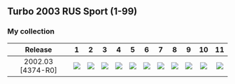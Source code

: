 ## Turbo 2003 RUS Sport (1-99)

### My collection

|      Release      |                                                     1                                                      |                                                     2                                                      |                                                     3                                                      |                                                     4                                                      |                                                     5                                                      |                                                     6                                                      |                                                     7                                                      |                                                     8                                                      |                                                     9                                                      |                                                      10                                                      |                                                      11                                                      |
|:-----------------:|:----------------------------------------------------------------------------------------------------------:|:----------------------------------------------------------------------------------------------------------:|:----------------------------------------------------------------------------------------------------------:|:----------------------------------------------------------------------------------------------------------:|:----------------------------------------------------------------------------------------------------------:|:----------------------------------------------------------------------------------------------------------:|:----------------------------------------------------------------------------------------------------------:|:----------------------------------------------------------------------------------------------------------:|:----------------------------------------------------------------------------------------------------------:|:------------------------------------------------------------------------------------------------------------:|:------------------------------------------------------------------------------------------------------------:|
| 2002.03 [4374-R0] | [<img src='thumbnails/outer/2002_03{4374-R0}[11]/1.5.png'>](thumbnails/outer/2002_03{4374-R0}[11]/1.5.png) | [<img src='thumbnails/outer/2002_03{4374-R0}[11]/2.5.png'>](thumbnails/outer/2002_03{4374-R0}[11]/2.5.png) | [<img src='thumbnails/outer/2002_03{4374-R0}[11]/3.5.png'>](thumbnails/outer/2002_03{4374-R0}[11]/3.5.png) | [<img src='thumbnails/outer/2002_03{4374-R0}[11]/4.5.png'>](thumbnails/outer/2002_03{4374-R0}[11]/4.5.png) | [<img src='thumbnails/outer/2002_03{4374-R0}[11]/5.5.png'>](thumbnails/outer/2002_03{4374-R0}[11]/5.5.png) | [<img src='thumbnails/outer/2002_03{4374-R0}[11]/6.5.png'>](thumbnails/outer/2002_03{4374-R0}[11]/6.5.png) | [<img src='thumbnails/outer/2002_03{4374-R0}[11]/7.5.png'>](thumbnails/outer/2002_03{4374-R0}[11]/7.5.png) | [<img src='thumbnails/outer/2002_03{4374-R0}[11]/8.5.png'>](thumbnails/outer/2002_03{4374-R0}[11]/8.5.png) | [<img src='thumbnails/outer/2002_03{4374-R0}[11]/9.5.png'>](thumbnails/outer/2002_03{4374-R0}[11]/9.5.png) | [<img src='thumbnails/outer/2002_03{4374-R0}[11]/10.5.png'>](thumbnails/outer/2002_03{4374-R0}[11]/10.5.png) | [<img src='thumbnails/outer/2002_03{4374-R0}[11]/11.5.png'>](thumbnails/outer/2002_03{4374-R0}[11]/11.5.png) |

<span style="display: inline-block;">
	<a href='thumbnails/inner/1.4.png' title=''><img src='thumbnails/inner/1.4.png' alt=''></a>
</span>
<span style="display: inline-block;">
	<a href='thumbnails/inner/2.4.png' title=''><img src='thumbnails/inner/2.4.png' alt=''></a>
</span>
<span style="display: inline-block;">
	<a href='thumbnails/inner/3.4.png' title=''><img src='thumbnails/inner/3.4.png' alt=''></a>
</span>
<span style="display: inline-block;">
	<a href='thumbnails/inner/4.4.png' title=''><img src='thumbnails/inner/4.4.png' alt=''></a>
</span>
<span style="display: inline-block;">
	<a href='thumbnails/inner/5.4.png' title=''><img src='thumbnails/inner/5.4.png' alt=''></a>
</span>
<span style="display: inline-block;">
	<a href='thumbnails/inner/6.4.png' title=''><img src='thumbnails/inner/6.4.png' alt=''></a>
</span>
<span style="display: inline-block;">
	<a href='thumbnails/inner/7.4.png' title=''><img src='thumbnails/inner/7.4.png' alt=''></a>
</span>
<span style="display: inline-block;">
	<a href='thumbnails/inner/8.4.png' title=''><img src='thumbnails/inner/8.4.png' alt=''></a>
</span>
<span style="display: inline-block;">
	<a href='thumbnails/inner/9.4.png' title=''><img src='thumbnails/inner/9.4.png' alt=''></a>
</span>
<span style="display: inline-block;">
	<a href='thumbnails/inner/10.4.png' title=''><img src='thumbnails/inner/10.4.png' alt=''></a>
</span>
<span style="display: inline-block;">
	<a href='thumbnails/inner/11.3.png' title=''><img src='thumbnails/inner/11.3.png' alt=''></a>
</span>
<span style="display: inline-block;">
	<a href='thumbnails/inner/12.4.png' title=''><img src='thumbnails/inner/12.4.png' alt=''></a>
</span>
<span style="display: inline-block;">
	<a href='thumbnails/inner/13.4.png' title=''><img src='thumbnails/inner/13.4.png' alt=''></a>
</span>
<span style="display: inline-block;">
	<a href='thumbnails/inner/14.4.png' title=''><img src='thumbnails/inner/14.4.png' alt=''></a>
</span>
<span style="display: inline-block;">
	<a href='thumbnails/inner/15.4.png' title=''><img src='thumbnails/inner/15.4.png' alt=''></a>
</span>
<span style="display: inline-block;">
	<a href='thumbnails/inner/16.4.png' title=''><img src='thumbnails/inner/16.4.png' alt=''></a>
</span>
<span style="display: inline-block;">
	<a href='thumbnails/inner/17.3.png' title=''><img src='thumbnails/inner/17.3.png' alt=''></a>
</span>
<span style="display: inline-block;">
	<a href='thumbnails/inner/18.4.png' title=''><img src='thumbnails/inner/18.4.png' alt=''></a>
</span>
<span style="display: inline-block;">
	<a href='thumbnails/inner/19.4.png' title=''><img src='thumbnails/inner/19.4.png' alt=''></a>
</span>
<span style="display: inline-block;">
	<a href='thumbnails/inner/20.4.png' title=''><img src='thumbnails/inner/20.4.png' alt=''></a>
</span>
<span style="display: inline-block;">
	<a href='thumbnails/inner/21.4.png' title=''><img src='thumbnails/inner/21.4.png' alt=''></a>
</span>
<span style="display: inline-block;">
	<a href='thumbnails/inner/22.4.png' title=''><img src='thumbnails/inner/22.4.png' alt=''></a>
</span>
<span style="display: inline-block;">
	<a href='thumbnails/inner/23.4.png' title=''><img src='thumbnails/inner/23.4.png' alt=''></a>
</span>
<span style="display: inline-block;">
	<a href='thumbnails/inner/24.3.png' title=''><img src='thumbnails/inner/24.3.png' alt=''></a>
</span>
<span style="display: inline-block;">
	<a href='thumbnails/inner/25.4.png' title=''><img src='thumbnails/inner/25.4.png' alt=''></a>
</span>
<span style="display: inline-block;">
	<a href='thumbnails/inner/26.4.png' title=''><img src='thumbnails/inner/26.4.png' alt=''></a>
</span>
<span style="display: inline-block;">
	<a href='thumbnails/inner/27.4.png' title=''><img src='thumbnails/inner/27.4.png' alt=''></a>
</span>
<span style="display: inline-block;">
	<a href='thumbnails/inner/28.4.png' title=''><img src='thumbnails/inner/28.4.png' alt=''></a>
</span>
<span style="display: inline-block;">
	<a href='thumbnails/inner/29.4.png' title=''><img src='thumbnails/inner/29.4.png' alt=''></a>
</span>
<span style="display: inline-block;">
	<a href='thumbnails/inner/30.4.png' title=''><img src='thumbnails/inner/30.4.png' alt=''></a>
</span>
<span style="display: inline-block;">
	<a href='thumbnails/inner/31.4.png' title=''><img src='thumbnails/inner/31.4.png' alt=''></a>
</span>
<span style="display: inline-block;">
	<a href='thumbnails/inner/32.4.png' title=''><img src='thumbnails/inner/32.4.png' alt=''></a>
</span>
<span style="display: inline-block;">
	<a href='thumbnails/inner/33.4.png' title=''><img src='thumbnails/inner/33.4.png' alt=''></a>
</span>
<span style="display: inline-block;">
	<a href='thumbnails/inner/34.4.png' title=''><img src='thumbnails/inner/34.4.png' alt=''></a>
</span>
<span style="display: inline-block;">
	<a href='thumbnails/inner/35.4.png' title=''><img src='thumbnails/inner/35.4.png' alt=''></a>
</span>
<span style="display: inline-block;">
	<a href='thumbnails/inner/36.4.png' title=''><img src='thumbnails/inner/36.4.png' alt=''></a>
</span>
<span style="display: inline-block;">
	<a href='thumbnails/inner/37.4.png' title=''><img src='thumbnails/inner/37.4.png' alt=''></a>
</span>
<span style="display: inline-block;">
	<a href='thumbnails/inner/38.4.png' title=''><img src='thumbnails/inner/38.4.png' alt=''></a>
</span>
<span style="display: inline-block;">
	<a href='thumbnails/inner/39.4.png' title=''><img src='thumbnails/inner/39.4.png' alt=''></a>
</span>
<span style="display: inline-block;">
	<a href='thumbnails/inner/40.4.png' title=''><img src='thumbnails/inner/40.4.png' alt=''></a>
</span>
<span style="display: inline-block;">
	<a href='thumbnails/inner/41.4.png' title=''><img src='thumbnails/inner/41.4.png' alt=''></a>
</span>
<span style="display: inline-block;">
	<a href='thumbnails/inner/42.4.png' title=''><img src='thumbnails/inner/42.4.png' alt=''></a>
</span>
<span style="display: inline-block;">
	<a href='thumbnails/inner/43.4.png' title=''><img src='thumbnails/inner/43.4.png' alt=''></a>
</span>
<span style="display: inline-block;">
	<a href='thumbnails/inner/44.4.png' title=''><img src='thumbnails/inner/44.4.png' alt=''></a>
</span>
<span style="display: inline-block;">
	<a href='thumbnails/inner/45.4.png' title=''><img src='thumbnails/inner/45.4.png' alt=''></a>
</span>
<span style="display: inline-block;">
	<a href='thumbnails/inner/46.4.png' title=''><img src='thumbnails/inner/46.4.png' alt=''></a>
</span>
<span style="display: inline-block;">
	<a href='thumbnails/inner/47.3.png' title=''><img src='thumbnails/inner/47.3.png' alt=''></a>
</span>
<span style="display: inline-block;">
	<a href='thumbnails/inner/48.3.png' title=''><img src='thumbnails/inner/48.3.png' alt=''></a>
</span>
<span style="display: inline-block;">
	<a href='thumbnails/inner/49.4.png' title=''><img src='thumbnails/inner/49.4.png' alt=''></a>
</span>
<span style="display: inline-block;">
	<a href='thumbnails/inner/50.4.png' title=''><img src='thumbnails/inner/50.4.png' alt=''></a>
</span>
<span style="display: inline-block;">
	<a href='thumbnails/inner/51.3.png' title=''><img src='thumbnails/inner/51.3.png' alt=''></a>
</span>
<span style="display: inline-block;">
	<a href='thumbnails/inner/52.4.png' title=''><img src='thumbnails/inner/52.4.png' alt=''></a>
</span>
<span style="display: inline-block;">
	<a href='thumbnails/inner/53.4.png' title=''><img src='thumbnails/inner/53.4.png' alt=''></a>
</span>
<span style="display: inline-block;">
	<a href='thumbnails/inner/54.4.png' title=''><img src='thumbnails/inner/54.4.png' alt=''></a>
</span>
<span style="display: inline-block;">
	<a href='thumbnails/inner/55.4.png' title=''><img src='thumbnails/inner/55.4.png' alt=''></a>
</span>
<span style="display: inline-block;">
	<a href='thumbnails/inner/56.4.png' title=''><img src='thumbnails/inner/56.4.png' alt=''></a>
</span>
<span style="display: inline-block;">
	<a href='thumbnails/inner/57.4.png' title=''><img src='thumbnails/inner/57.4.png' alt=''></a>
</span>
<span style="display: inline-block;">
	<a href='thumbnails/inner/58.4.png' title=''><img src='thumbnails/inner/58.4.png' alt=''></a>
</span>
<span style="display: inline-block;">
	<a href='thumbnails/inner/59.3.png' title=''><img src='thumbnails/inner/59.3.png' alt=''></a>
</span>
<span style="display: inline-block;">
	<a href='thumbnails/inner/60.4.png' title=''><img src='thumbnails/inner/60.4.png' alt=''></a>
</span>
<span style="display: inline-block;">
	<a href='thumbnails/inner/61.4.png' title=''><img src='thumbnails/inner/61.4.png' alt=''></a>
</span>
<span style="display: inline-block;">
	<a href='thumbnails/inner/62.3.png' title=''><img src='thumbnails/inner/62.3.png' alt=''></a>
</span>
<span style="display: inline-block;">
	<a href='thumbnails/inner/63.4.png' title=''><img src='thumbnails/inner/63.4.png' alt=''></a>
</span>
<span style="display: inline-block;">
	<a href='thumbnails/inner/64.4.png' title=''><img src='thumbnails/inner/64.4.png' alt=''></a>
</span>
<span style="display: inline-block;">
	<a href='thumbnails/inner/65.3.png' title=''><img src='thumbnails/inner/65.3.png' alt=''></a>
</span>
<span style="display: inline-block;">
	<a href='thumbnails/inner/66.4.png' title=''><img src='thumbnails/inner/66.4.png' alt=''></a>
</span>
<span style="display: inline-block;">
	<a href='thumbnails/inner/67.4.png' title=''><img src='thumbnails/inner/67.4.png' alt=''></a>
</span>
<span style="display: inline-block;">
	<a href='thumbnails/inner/68.4.png' title=''><img src='thumbnails/inner/68.4.png' alt=''></a>
</span>
<span style="display: inline-block;">
	<a href='thumbnails/inner/69.3.png' title=''><img src='thumbnails/inner/69.3.png' alt=''></a>
</span>
<span style="display: inline-block;">
	<a href='thumbnails/inner/70.4.png' title=''><img src='thumbnails/inner/70.4.png' alt=''></a>
</span>
<span style="display: inline-block;">
	<a href='thumbnails/inner/71.4.png' title=''><img src='thumbnails/inner/71.4.png' alt=''></a>
</span>
<span style="display: inline-block;">
	<a href='thumbnails/inner/72.4.png' title=''><img src='thumbnails/inner/72.4.png' alt=''></a>
</span>
<span style="display: inline-block;">
	<a href='thumbnails/inner/73.4.png' title=''><img src='thumbnails/inner/73.4.png' alt=''></a>
</span>
<span style="display: inline-block;">
	<a href='thumbnails/inner/74.4.png' title=''><img src='thumbnails/inner/74.4.png' alt=''></a>
</span>
<span style="display: inline-block;">
	<a href='thumbnails/inner/75.4.png' title=''><img src='thumbnails/inner/75.4.png' alt=''></a>
</span>
<span style="display: inline-block;">
	<a href='thumbnails/inner/76.4.png' title=''><img src='thumbnails/inner/76.4.png' alt=''></a>
</span>
<span style="display: inline-block;">
	<a href='thumbnails/inner/77.4.png' title=''><img src='thumbnails/inner/77.4.png' alt=''></a>
</span>
<span style="display: inline-block;">
	<a href='thumbnails/inner/78.4.png' title=''><img src='thumbnails/inner/78.4.png' alt=''></a>
</span>
<span style="display: inline-block;">
	<a href='thumbnails/inner/79.4.png' title=''><img src='thumbnails/inner/79.4.png' alt=''></a>
</span>
<span style="display: inline-block;">
	<a href='thumbnails/inner/80.4.png' title=''><img src='thumbnails/inner/80.4.png' alt=''></a>
</span>
<span style="display: inline-block;">
	<a href='thumbnails/inner/81.4.png' title=''><img src='thumbnails/inner/81.4.png' alt=''></a>
</span>
<span style="display: inline-block;">
	<a href='thumbnails/inner/82.4.png' title=''><img src='thumbnails/inner/82.4.png' alt=''></a>
</span>
<span style="display: inline-block;">
	<a href='thumbnails/inner/83.4.png' title=''><img src='thumbnails/inner/83.4.png' alt=''></a>
</span>
<span style="display: inline-block;">
	<a href='thumbnails/inner/84.4.png' title=''><img src='thumbnails/inner/84.4.png' alt=''></a>
</span>
<span style="display: inline-block;">
	<a href='thumbnails/inner/85.4.png' title=''><img src='thumbnails/inner/85.4.png' alt=''></a>
</span>
<span style="display: inline-block;">
	<a href='thumbnails/inner/86.4.png' title=''><img src='thumbnails/inner/86.4.png' alt=''></a>
</span>
<span style="display: inline-block;">
	<a href='thumbnails/inner/87.4.png' title=''><img src='thumbnails/inner/87.4.png' alt=''></a>
</span>
<span style="display: inline-block;">
	<a href='thumbnails/inner/88.4.png' title=''><img src='thumbnails/inner/88.4.png' alt=''></a>
</span>
<span style="display: inline-block;">
	<a href='thumbnails/inner/89.4.png' title=''><img src='thumbnails/inner/89.4.png' alt=''></a>
</span>
<span style="display: inline-block;">
	<a href='thumbnails/inner/90.4.png' title=''><img src='thumbnails/inner/90.4.png' alt=''></a>
</span>
<span style="display: inline-block;">
	<a href='thumbnails/inner/91.4.png' title=''><img src='thumbnails/inner/91.4.png' alt=''></a>
</span>
<span style="display: inline-block;">
	<a href='thumbnails/inner/92.4.png' title=''><img src='thumbnails/inner/92.4.png' alt=''></a>
</span>
<span style="display: inline-block;">
	<a href='thumbnails/inner/93.4.png' title=''><img src='thumbnails/inner/93.4.png' alt=''></a>
</span>
<span style="display: inline-block;">
	<a href='thumbnails/inner/94.4.png' title=''><img src='thumbnails/inner/94.4.png' alt=''></a>
</span>
<span style="display: inline-block;">
	<a href='thumbnails/inner/95.4.png' title=''><img src='thumbnails/inner/95.4.png' alt=''></a>
</span>
<span style="display: inline-block;">
	<a href='thumbnails/inner/96.4.png' title=''><img src='thumbnails/inner/96.4.png' alt=''></a>
</span>
<span style="display: inline-block;">
	<a href='thumbnails/inner/97.4.png' title=''><img src='thumbnails/inner/97.4.png' alt=''></a>
</span>
<span style="display: inline-block;">
	<a href='thumbnails/inner/98.4.png' title=''><img src='thumbnails/inner/98.4.png' alt=''></a>
</span>
<span style="display: inline-block;">
	<a href='thumbnails/inner/99.4.png' title=''><img src='thumbnails/inner/99.4.png' alt=''></a>
</span>

